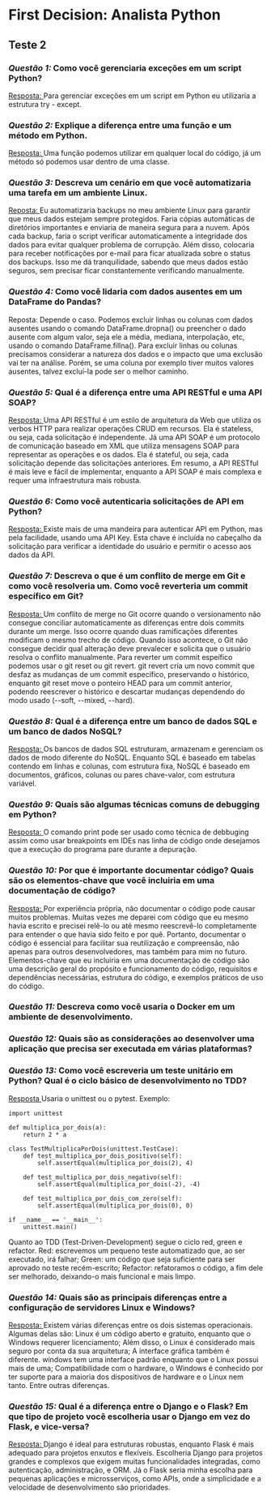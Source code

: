 # First Decision: Analista Python
## Teste 2

### ***Questão 1:*** Como você gerenciaria exceções em um script Python? 

<ins> Resposta: </ins> Para gerenciar exceções em um script em Python eu utilizaria a estrutura try - except.

### ***Questão 2:*** Explique a diferença entre uma função e um método em Python.

<ins> Resposta: </ins> Uma função podemos utilizar em qualquer local do código, já um método só podemos usar dentro de uma classe.

### ***Questão 3:*** Descreva um cenário em que você automatizaria uma tarefa em um ambiente Linux.

<ins> Reposta: </ins>  Eu automatizaria backups no meu ambiente Linux para garantir que meus dados estejam sempre protegidos. Faria cópias automáticas de diretórios importantes e enviaria de maneira segura para a nuvem.
Após cada backup, faria o script verificar automaticamente a integridade dos dados para evitar qualquer problema de corrupção. Além disso, colocaria para receber notificações por e-mail para ficar atualizada sobre o status dos backups. Isso me dá tranquilidade, sabendo que meus dados estão seguros, sem precisar ficar constantemente verificando manualmente.

### ***Questão 4:*** Como você lidaria com dados ausentes em um DataFrame do Pandas?

Reposta: Depende o caso. Podemos excluir linhas ou colunas com dados ausentes usando o comando DataFrame.dropna() ou preencher o dado ausente com algum valor, seja ele a média, mediana, interpolação, etc, usando o comando DataFrame.fillna(). Para excluir linhas ou colunas precisamos considerar a natureza dos dados e o impacto que uma exclusão vai ter na análise.  Porém, se uma coluna por exemplo tiver muitos valores ausentes, talvez excluí-la pode ser o melhor caminho. 

### ***Questão 5:*** Qual é a diferença entre uma API RESTful e uma API SOAP?

<ins> Resposta: </ins> Uma API RESTful é um estilo de arquitetura da Web que utiliza os verbos HTTP para realizar operações CRUD em recursos. Ela é stateless, ou seja, cada solicitação é independente. Já uma API SOAP é um protocolo de comunicação baseado em XML que utiliza mensagens SOAP para representar as operações e os dados. Ela é stateful, ou seja, cada solicitação depende das solicitações anteriores. Em resumo, a API RESTful é mais leve e fácil de implementar, enquanto a API SOAP é mais complexa e requer uma infraestrutura mais robusta.

### ***Questão 6:*** Como você autenticaria solicitações de API em Python?

<ins> Resposta: </ins> Existe mais de uma mandeira para autenticar API em Python, mas pela facilidade, usando uma API Key.
Esta chave é incluída no cabeçalho da solicitação para verificar a identidade do usuário e permitir o acesso aos dados da API.

### ***Questão 7:*** Descreva o que é um conflito de merge em Git e como você resolveria um. Como você reverteria um commit específico em Git?

<ins> Resposta: </ins> Um conflito de merge no Git ocorre quando o versionamento não consegue  conciliar automaticamente as diferenças entre dois commits durante um merge. Isso ocorre quando duas ramificações diferentes modificam o mesmo trecho de código. Quando isso acontece, o Git não consegue decidir qual alteração deve prevalecer e solicita que o usuário resolva o conflito manualmente.
Para reverter um commit espeífico podemos usar o git reset ou git revert. 
git revert cria um novo commit que desfaz as mudanças de um commit específico, preservando o histórico, enquanto git reset move o ponteiro HEAD para um commit anterior, podendo reescrever o histórico e descartar mudanças dependendo do modo usado (--soft, --mixed, --hard).

### ***Questão 8:*** Qual é a diferença entre um banco de dados SQL e um banco de dados NoSQL?

<ins> Resposta: </ins> Os bancos de dados SQL estruturam, armazenam e gerenciam os dados de modo diferente do NoSQL. Enquanto SQL é baseado em tabelas contendo em linhas e colunas, com estrutura fixa, NoSQL é baseado em documentos, gráficos, colunas ou pares chave-valor, com estrutura variável.

### ***Questão 9:*** Quais são algumas técnicas comuns de debugging em Python?

<ins> Resposta: </ins> O comando print pode ser usado como técnica de debbuging assim como usar breakpoints em IDEs nas linha de código onde desejamos que a execução do programa pare durante a depuração.

### ***Questão 10:*** Por que é importante documentar código? Quais são os elementos-chave que você incluiria em uma documentação de código?

<ins> Resposta: </ins> Por experiência própria, não documentar o código pode causar muitos problemas. Muitas vezes me deparei com código que eu mesmo havia escrito e precisei relê-lo ou até mesmo reescrevê-lo completamente para entender o que havia sido feito e por quê. Portanto, documentar o código é essencial para facilitar sua reutilização e compreensão, não apenas para outros desenvolvedores, mas também para mim no futuro. Elementos-chave que eu incluiria em uma documentação de código são uma descrição geral do propósito e funcionamento do código, requisitos e dependências necessárias, estrutura do código, e exemplos práticos de uso do código.

### ***Questão 11:*** Descreva como você usaria o Docker em um ambiente de desenvolvimento.

### ***Questão 12:*** Quais são as considerações ao desenvolver uma aplicação que precisa ser executada em várias plataformas?

### ***Questão 13:*** Como você escreveria um teste unitário em Python? Qual é o ciclo básico de desenvolvimento no TDD?

<ins> Resposta </ins> Usaria o unittest ou o pytest.
Exemplo: 

``` 
import unittest

def multiplica_por_dois(a):
    return 2 * a

class TestMultiplicaPorDois(unittest.TestCase):
    def test_multiplica_por_dois_positivo(self):
        self.assertEqual(multiplica_por_dois(2), 4)

    def test_multiplica_por_dois_negativo(self):
        self.assertEqual(multiplica_por_dois(-2), -4)

    def test_multiplica_por_dois_com_zero(self):
        self.assertEqual(multiplica_por_dois(0), 0)

if __name__ == '__main__':
    unittest.main()
```

Quanto ao TDD (Test-Driven-Development) segue o ciclo red, green e refactor. Red: escrevemos um pequeno teste automatizado que, ao ser executado, irá falhar; Green: um código que seja suficiente para ser aprovado no teste recém-escrito; Refactor: refatoramos o código, a fim dele ser melhorado, deixando-o mais funcional e mais limpo.


### ***Questão 14:*** Quais são as principais diferenças entre a configuração de servidores Linux e Windows?

<ins> Resposta: </ins> Existem várias diferenças entre os dois sistemas operacionais. Algumas delas são:
Linux é um código aberto e gratuito, enquanto que o Windows requerer licenciamento; 
Além disso, o Linux é considerado mais seguro por conta da sua arquitetura;
A interface gráfica também é diferente. windows tem uma interface padrão enquanto que o Linux possui mais de uma;
Compatibilidade com o hardware, o Windows é conhecido por ter suporte para a maioria dos dispositivos de hardware e o Linux nem tanto. 
Entre outras diferenças.


### ***Questão 15:*** Qual é a diferença entre o Django e o Flask? Em que tipo de projeto você escolheria usar o Django em vez do Flask, e vice-versa?

<ins> Resposta: </ins> Django é ideal para estruturas robustas, enquanto Flask é mais adequado para projetos enxutos e flexíveis.
Escolheria Django para projetos grandes e complexos que exigem muitas funcionalidades integradas, como autenticação, administração, e ORM. Já o Flask seria minha escolha para pequenas aplicações e microsserviços, como APIs, onde a simplicidade e a velocidade de desenvolvimento são prioridades.